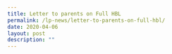 ```yaml
---
title: Letter to parents on Full HBL
permalink: /lp-news/letter-to-parents-on-full-hbl/
date: 2020-04-06
layout: post
description: ""
---
```

